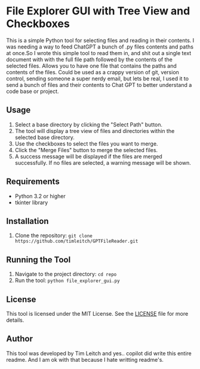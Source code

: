 # File Explorer GUI with Tree View and Checkboxes

This is a simple Python tool for selecting files and reading in their contents. I was needing a way to feed ChatGPT a bunch of .py files contents and paths at once.So I wrote this simple tool to read them in, and shit out a single text document with with the full file path followed by the contents of the selected files. Allows you to have one file that contains the paths and contents of the files. Could be used as a crappy version of git, version control, sending someone a super nerdy email, but lets be real, I used it to send a bunch of files and their contents to Chat GPT to better understand a code base or project. 

## Usage

1. Select a base directory by clicking the "Select Path" button.
2. The tool will display a tree view of files and directories within the selected base directory.
3. Use the checkboxes to select the files you want to merge.
4. Click the "Merge Files" button to merge the selected files.
5. A success message will be displayed if the files are merged successfully. If no files are selected, a warning message will be shown.

## Requirements

- Python 3.2 or higher
- tkinter library

## Installation

1. Clone the repository: `git clone https://github.com/timleitch/GPTFileReader.git`

## Running the Tool

1. Navigate to the project directory: `cd repo`
2. Run the tool: `python file_explorer_gui.py`

## License

This tool is licensed under the MIT License. See the [LICENSE](LICENSE) file for more details.

## Author

This tool was developed by Tim Leitch and yes.. copilot did write this entire readme. And I am ok with that because I hate writting readme's.